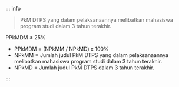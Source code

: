 ::: info

> PkM DTPS yang dalam pelaksanaannya melibatkan mahasiswa program studi dalam 3 tahun terakhir.

PPkMDM ≥ 25%

- PPkMDM = (NPkMM / NPkMD) x 100%
- NPkMM = Jumlah judul PkM DTPS yang dalam pelaksanaannya melibatkan mahasiswa program studi dalam 3 tahun terakhir.
- NPkMD = Jumlah judul PkM DTPS dalam 3 tahun terakhir.

:::
